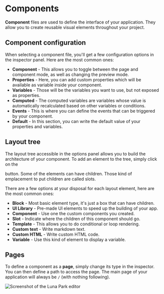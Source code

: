 <script setup>
import {faSquare} from "@fortawesome/pro-regular-svg-icons";
import { faBolt, faBox, faGear, faPuzzlePiece, faQuoteLeft, faSprayCan, faCode } from "@fortawesome/pro-solid-svg-icons";
</script>

# Components

**Component** files are used to define the interface of your application. They allow you to create reusable visual elements throughout your project.

<DImage 
  src="/assets/layout-editor/page-layouts-assets/screen1.png"
  alt="Screenshot of the Luna Park editor"
/>

## Component configuration

When selecting a component file, you'll get a few configuration options in the inspector panel. Here are the most common ones:

- **Component** - This allows you to toggle between the page and component mode, as well as changing the preview mode.
- **Properties** - Here, you can add custom properties which will be available as variable inside your component.
- **Variables** - Those will be the variables you want to use, but not exposed as properties.
- **Computed** - The computed variables are variables whose value is automatically recalculated based on other variables or conditions.
- **Events** - This is where you can define the events that can be triggered by your component.
- **Default** - In this section, you can write the default value of your properties and variables.

## Layout tree

The layout tree accessible in the options panel allows you to build the architecture of your component. To add an element to the tree, simply click on the

button. Some of the elements can have children. Those kind of emplacement to put children are called slots.

There are a few options at your disposal for each layout element, here are the most common ones:

- <LIcon :icon="faSquare" /> **Block** - Most basic element type, it's just a box that can have children.
- <LIcon :icon="faSprayCan" /> **UI Library** - Pre-made UI elements to speed up the building of your app.
- <LIcon :icon="faBox" /> **Component** - Use one the custom components you created.
- <LIcon :icon="faPuzzlePiece" /> **Slot** - Indicate where the children of this component should go.
- <LIcon :icon="faGear" /> **Template** - This allows you to do conditional or loop rendering.
- <LIcon :icon="faQuoteLeft" /> **Custom text** - Write markdown text.
- <LIcon :icon="faCode" /> **Custom HTML** - Write custom HTML code.
- <LIcon :icon="faBolt" /> **Variable** - Use this kind of element to display a variable.

## Pages

To define a component as a **page**, simply change its type in the inspector. You can then define a path to access the page. The main page of your application will always be `/` (with nothing following).

![Screenshot of the Luna Park editor](/assets/layout-editor/page-layouts-assets/gif1.gif)
